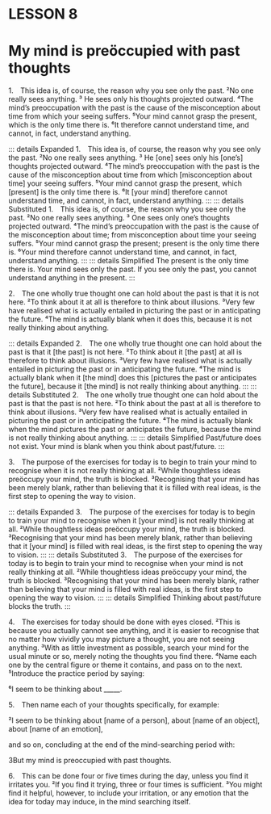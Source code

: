 # LESSON 8

# My mind is preöccupied with past thoughts

<a name=w-pi-8-1></a>1. This idea is, of course, the reason why you see only the past. ²No one really sees anything. ³ He sees only his thoughts projected outward. ⁴The mind’s preoccupation with the past is the cause of the misconception about time from which your seeing suffers. ⁵Your mind cannot grasp the present, which is the only time there is. ⁶It therefore cannot understand time, and cannot, in fact, understand anything.


::: details Expanded
1. This idea is, of course, the reason why you see only the past. ²No one really sees anything. ³ He [one] sees only his [one’s] thoughts projected outward. ⁴The mind’s preoccupation with the past is the cause of the misconception about time from which [misconception about time] your seeing suffers. ⁵Your mind cannot grasp the present, which [present] is the only time there is. ⁶It [your mind] therefore cannot understand time, and cannot, in fact, understand anything.
:::
::: details Substituted
1. This idea is, of course, the reason why you see only the past. ²No one really sees anything. ³ One sees only one’s thoughts projected outward. ⁴The mind’s preoccupation with the past is the cause of the misconception about time; from misconception about time your seeing suffers. ⁵Your mind cannot grasp the present; present is the only time there is. ⁶Your mind therefore cannot understand time, and cannot, in fact, understand anything.
:::
::: details Simplified
The present is the only time there is. Your mind sees only the past. If you see only the past, you cannot understand anything in the present.
:::


<a name=w-pi-88-2></a>2. The one wholly true thought one can hold about the past is that it is not here. ²To think about it at all is therefore to think about illusions. ³Very few have realised what is actually entailed in picturing the past or in anticipating the future. ⁴The mind is actually blank when it does this, because it is not really thinking about anything.


::: details Expanded
2. The one wholly true thought one can hold about the past is that it [the past] is not here. ²To think about it [the past] at all is therefore to think about illusions. ³Very few have realised what is actually entailed in picturing the past or in anticipating the future. ⁴The mind is actually blank when it [the mind] does this [pictures the past or anticipates the future], because it [the mind] is not really thinking about anything.
:::
::: details Substituted
2. The one wholly true thought one can hold about the past is that the past is not here. ²To think about the past at all is therefore to think about illusions. ³Very few have realised what is actually entailed in picturing the past or in anticipating the future. ⁴The mind is actually blank when the mind pictures the past or anticipates the future, because the mind is not really thinking about anything.
:::
::: details Simplified
Past/future does not exist. Your mind is blank when you think about past/future.
:::


<a name=w-pi-8-3></a>3. The purpose of the exercises for today is to begin to train your mind to recognise when it is not really thinking at all. ²While thoughtless ideas preöccupy your mind, the truth is blocked. ³Recognising that your mind has been merely blank, rather than believing that it is filled with real ideas, is the first step to opening the way to vision.


::: details Expanded
3. The purpose of the exercises for today is to begin to train your mind to recognise when it [your mind] is not really thinking at all. ²While thoughtless ideas preöccupy your mind, the truth is blocked. ³Recognising that your mind has been merely blank, rather than believing that it [your mind] is filled with real ideas, is the first step to opening the way to vision.
:::
::: details Substituted
3. The purpose of the exercises for today is to begin to train your mind to recognise when your mind is not really thinking at all. ²While thoughtless ideas preöccupy your mind, the truth is blocked. ³Recognising that your mind has been merely blank, rather than believing that your mind is filled with real ideas, is the first step to opening the way to vision.
:::
::: details Simplified
Thinking about past/future blocks the truth. 
:::


<a name=w-pi-8-4></a>4. The exercises for today should be done with eyes closed. ²This is because you actually cannot see anything, and it is easier to recognise that no matter how vividly you may picture a thought, you are not seeing anything. ³With as little investment as possible, search your mind for the usual minute or so, merely noting the thoughts you find there. ⁴Name each one by the central figure or theme it contains, and pass on to the next. ⁵Introduce the practice period by saying:

<div class="indented italic">

⁶I seem to be thinking about _____.

</div>

<a name=w-pi-8.5></a>5. Then name each of your thoughts specifically, for example:

<div class="indented italic">

²I seem to be thinking about [name of a person], about [name of an object], about [name of an emotion],

</div>

and so on, concluding at the end of the mind-searching period with:

<div class="indented italic">

3But my mind is preoccupied with past thoughts.

</div>

<a name=w-pi-8.6></a>6. This can be done four or five times during the day, unless you find it irritates you. ²If you find it trying, three or four times is sufficient. ³You might find it helpful, however, to include your irritation, or any emotion that the idea for today may induce, in the mind searching itself.